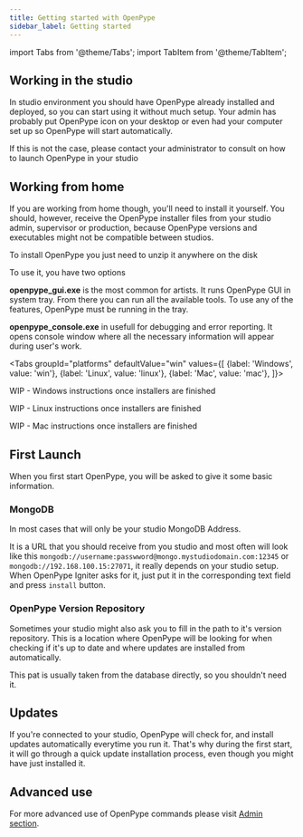 ```yaml
---
title: Getting started with OpenPype
sidebar_label: Getting started
---
```


import Tabs from '@theme/Tabs';
import TabItem from '@theme/TabItem';


## Working in the studio

In studio environment you should have OpenPype already installed and deployed,  so you can start using it without much setup. Your admin has probably put OpenPype icon on your desktop or even had your computer set up so OpenPype will start automatically.

If this is not the case, please contact your administrator to consult on how to launch OpenPype in your studio

## Working from home

If you are working from home though, you'll need to install it yourself. You should, however, receive the OpenPype installer files from your studio
admin, supervisor or production, because OpenPype versions and executables might not be compatible between studios.  

To install OpenPype you just need to unzip it anywhere on the disk

To use it, you have two options

**openpype_gui.exe** is the most common for artists. It runs OpenPype GUI in system tray. From there you can run all the available tools. To use any of the features, OpenPype must be running in the tray.

**openpype_console.exe** in usefull for debugging and error reporting. It opens console window where all the necessary information will appear during user's work. 


<Tabs
  groupId="platforms"
  defaultValue="win"
  values={[
    {label: 'Windows', value: 'win'},
    {label: 'Linux', value: 'linux'},
    {label: 'Mac', value: 'mac'},
  ]}>

<TabItem value="win">

WIP - Windows instructions once installers are finished

</TabItem>
<TabItem value="linux">

WIP - Linux instructions once installers are finished

</TabItem>
<TabItem value="mac">

WIP - Mac instructions once installers are finished

</TabItem>
</Tabs>


## First Launch


When you first start OpenPype, you will be asked to give it some basic information.
### MongoDB

In most cases that will only be your studio MongoDB Address.

It is a URL that you should receive from you studio and most often will look like this `mongodb://username:passwword@mongo.mystudiodomain.com:12345` or  `mongodb://192.168.100.15:27071`, it really depends on your studio setup. When OpenPype Igniter
asks for it, just put it in the corresponding text field and press `install` button.

### OpenPype Version Repository

Sometimes your studio might also ask you to fill in the path to it's version
repository. This is a location where OpenPype will be looking for when checking
if it's up to date and where updates are installed from automatically. 

This pat is usually taken from the database directly, so you shouldn't need it. 


## Updates

If you're connected to your studio, OpenPype will check for, and install updates automatically everytime you run it. That's why during the first start, it will go through a quick update installation process, even though you might have just installed it. 


## Advanced use

For more advanced use of OpenPype commands please visit [Admin section](admin_openpype_commands.md).
